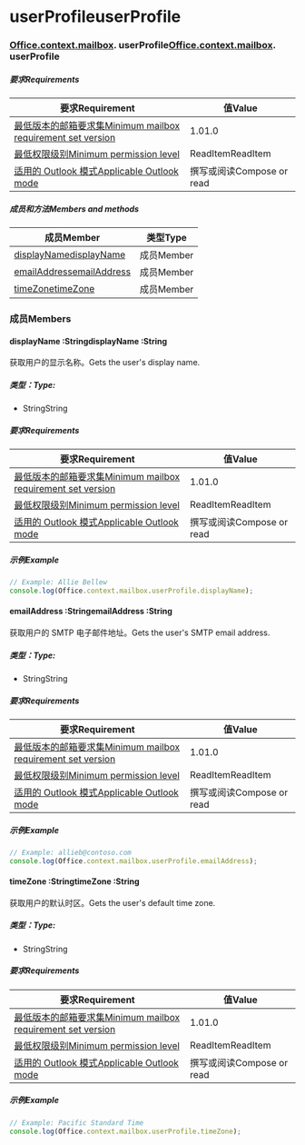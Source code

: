 # <a name="userprofile"></a><span data-ttu-id="9c1e6-101">userProfile</span><span class="sxs-lookup"><span data-stu-id="9c1e6-101">userProfile</span></span>

### <span data-ttu-id="9c1e6-p101">[Office](Office.md)[.context](Office.context.md)[.mailbox](Office.context.mailbox.md). userProfile</span><span class="sxs-lookup"><span data-stu-id="9c1e6-p101">[Office](Office.md)[.context](Office.context.md)[.mailbox](Office.context.mailbox.md). userProfile</span></span>

##### <a name="requirements"></a><span data-ttu-id="9c1e6-104">要求</span><span class="sxs-lookup"><span data-stu-id="9c1e6-104">Requirements</span></span>

|<span data-ttu-id="9c1e6-105">要求</span><span class="sxs-lookup"><span data-stu-id="9c1e6-105">Requirement</span></span>| <span data-ttu-id="9c1e6-106">值</span><span class="sxs-lookup"><span data-stu-id="9c1e6-106">Value</span></span>|
|---|---|
|[<span data-ttu-id="9c1e6-107">最低版本的邮箱要求集</span><span class="sxs-lookup"><span data-stu-id="9c1e6-107">Minimum mailbox requirement set version</span></span>](/office/dev/add-ins/reference/requirement-sets/outlook-api-requirement-sets)| <span data-ttu-id="9c1e6-108">1.0</span><span class="sxs-lookup"><span data-stu-id="9c1e6-108">1.0</span></span>|
|[<span data-ttu-id="9c1e6-109">最低权限级别</span><span class="sxs-lookup"><span data-stu-id="9c1e6-109">Minimum permission level</span></span>](https://docs.microsoft.com/outlook/add-ins/understanding-outlook-add-in-permissions)| <span data-ttu-id="9c1e6-110">ReadItem</span><span class="sxs-lookup"><span data-stu-id="9c1e6-110">ReadItem</span></span>|
|[<span data-ttu-id="9c1e6-111">适用的 Outlook 模式</span><span class="sxs-lookup"><span data-stu-id="9c1e6-111">Applicable Outlook mode</span></span>](https://docs.microsoft.com/outlook/add-ins/#extension-points)| <span data-ttu-id="9c1e6-112">撰写或阅读</span><span class="sxs-lookup"><span data-stu-id="9c1e6-112">Compose or read</span></span>|

##### <a name="members-and-methods"></a><span data-ttu-id="9c1e6-113">成员和方法</span><span class="sxs-lookup"><span data-stu-id="9c1e6-113">Members and methods</span></span>

| <span data-ttu-id="9c1e6-114">成员</span><span class="sxs-lookup"><span data-stu-id="9c1e6-114">Member</span></span> | <span data-ttu-id="9c1e6-115">类型</span><span class="sxs-lookup"><span data-stu-id="9c1e6-115">Type</span></span> |
|--------|------|
| [<span data-ttu-id="9c1e6-116">displayName</span><span class="sxs-lookup"><span data-stu-id="9c1e6-116">displayName</span></span>](#displayname-string) | <span data-ttu-id="9c1e6-117">成员</span><span class="sxs-lookup"><span data-stu-id="9c1e6-117">Member</span></span> |
| [<span data-ttu-id="9c1e6-118">emailAddress</span><span class="sxs-lookup"><span data-stu-id="9c1e6-118">emailAddress</span></span>](#emailaddress-string) | <span data-ttu-id="9c1e6-119">成员</span><span class="sxs-lookup"><span data-stu-id="9c1e6-119">Member</span></span> |
| [<span data-ttu-id="9c1e6-120">timeZone</span><span class="sxs-lookup"><span data-stu-id="9c1e6-120">timeZone</span></span>](#timezone-string) | <span data-ttu-id="9c1e6-121">成员</span><span class="sxs-lookup"><span data-stu-id="9c1e6-121">Member</span></span> |

### <a name="members"></a><span data-ttu-id="9c1e6-122">成员</span><span class="sxs-lookup"><span data-stu-id="9c1e6-122">Members</span></span>

####  <a name="displayname-string"></a><span data-ttu-id="9c1e6-123">displayName :String</span><span class="sxs-lookup"><span data-stu-id="9c1e6-123">displayName :String</span></span>

<span data-ttu-id="9c1e6-124">获取用户的显示名称。</span><span class="sxs-lookup"><span data-stu-id="9c1e6-124">Gets the user's display name.</span></span>

##### <a name="type"></a><span data-ttu-id="9c1e6-125">类型：</span><span class="sxs-lookup"><span data-stu-id="9c1e6-125">Type:</span></span>

*   <span data-ttu-id="9c1e6-126">String</span><span class="sxs-lookup"><span data-stu-id="9c1e6-126">String</span></span>

##### <a name="requirements"></a><span data-ttu-id="9c1e6-127">要求</span><span class="sxs-lookup"><span data-stu-id="9c1e6-127">Requirements</span></span>

|<span data-ttu-id="9c1e6-128">要求</span><span class="sxs-lookup"><span data-stu-id="9c1e6-128">Requirement</span></span>| <span data-ttu-id="9c1e6-129">值</span><span class="sxs-lookup"><span data-stu-id="9c1e6-129">Value</span></span>|
|---|---|
|[<span data-ttu-id="9c1e6-130">最低版本的邮箱要求集</span><span class="sxs-lookup"><span data-stu-id="9c1e6-130">Minimum mailbox requirement set version</span></span>](/office/dev/add-ins/reference/requirement-sets/outlook-api-requirement-sets)| <span data-ttu-id="9c1e6-131">1.0</span><span class="sxs-lookup"><span data-stu-id="9c1e6-131">1.0</span></span>|
|[<span data-ttu-id="9c1e6-132">最低权限级别</span><span class="sxs-lookup"><span data-stu-id="9c1e6-132">Minimum permission level</span></span>](https://docs.microsoft.com/outlook/add-ins/understanding-outlook-add-in-permissions)| <span data-ttu-id="9c1e6-133">ReadItem</span><span class="sxs-lookup"><span data-stu-id="9c1e6-133">ReadItem</span></span>|
|[<span data-ttu-id="9c1e6-134">适用的 Outlook 模式</span><span class="sxs-lookup"><span data-stu-id="9c1e6-134">Applicable Outlook mode</span></span>](https://docs.microsoft.com/outlook/add-ins/#extension-points)| <span data-ttu-id="9c1e6-135">撰写或阅读</span><span class="sxs-lookup"><span data-stu-id="9c1e6-135">Compose or read</span></span>|

##### <a name="example"></a><span data-ttu-id="9c1e6-136">示例</span><span class="sxs-lookup"><span data-stu-id="9c1e6-136">Example</span></span>

```js
// Example: Allie Bellew
console.log(Office.context.mailbox.userProfile.displayName);
```

####  <a name="emailaddress-string"></a><span data-ttu-id="9c1e6-137">emailAddress :String</span><span class="sxs-lookup"><span data-stu-id="9c1e6-137">emailAddress :String</span></span>

<span data-ttu-id="9c1e6-138">获取用户的 SMTP 电子邮件地址。</span><span class="sxs-lookup"><span data-stu-id="9c1e6-138">Gets the user's SMTP email address.</span></span>

##### <a name="type"></a><span data-ttu-id="9c1e6-139">类型：</span><span class="sxs-lookup"><span data-stu-id="9c1e6-139">Type:</span></span>

*   <span data-ttu-id="9c1e6-140">String</span><span class="sxs-lookup"><span data-stu-id="9c1e6-140">String</span></span>

##### <a name="requirements"></a><span data-ttu-id="9c1e6-141">要求</span><span class="sxs-lookup"><span data-stu-id="9c1e6-141">Requirements</span></span>

|<span data-ttu-id="9c1e6-142">要求</span><span class="sxs-lookup"><span data-stu-id="9c1e6-142">Requirement</span></span>| <span data-ttu-id="9c1e6-143">值</span><span class="sxs-lookup"><span data-stu-id="9c1e6-143">Value</span></span>|
|---|---|
|[<span data-ttu-id="9c1e6-144">最低版本的邮箱要求集</span><span class="sxs-lookup"><span data-stu-id="9c1e6-144">Minimum mailbox requirement set version</span></span>](/office/dev/add-ins/reference/requirement-sets/outlook-api-requirement-sets)| <span data-ttu-id="9c1e6-145">1.0</span><span class="sxs-lookup"><span data-stu-id="9c1e6-145">1.0</span></span>|
|[<span data-ttu-id="9c1e6-146">最低权限级别</span><span class="sxs-lookup"><span data-stu-id="9c1e6-146">Minimum permission level</span></span>](https://docs.microsoft.com/outlook/add-ins/understanding-outlook-add-in-permissions)| <span data-ttu-id="9c1e6-147">ReadItem</span><span class="sxs-lookup"><span data-stu-id="9c1e6-147">ReadItem</span></span>|
|[<span data-ttu-id="9c1e6-148">适用的 Outlook 模式</span><span class="sxs-lookup"><span data-stu-id="9c1e6-148">Applicable Outlook mode</span></span>](https://docs.microsoft.com/outlook/add-ins/#extension-points)| <span data-ttu-id="9c1e6-149">撰写或阅读</span><span class="sxs-lookup"><span data-stu-id="9c1e6-149">Compose or read</span></span>|

##### <a name="example"></a><span data-ttu-id="9c1e6-150">示例</span><span class="sxs-lookup"><span data-stu-id="9c1e6-150">Example</span></span>

```js
// Example: allieb@contoso.com
console.log(Office.context.mailbox.userProfile.emailAddress);
```

####  <a name="timezone-string"></a><span data-ttu-id="9c1e6-151">timeZone :String</span><span class="sxs-lookup"><span data-stu-id="9c1e6-151">timeZone :String</span></span>

<span data-ttu-id="9c1e6-152">获取用户的默认时区。</span><span class="sxs-lookup"><span data-stu-id="9c1e6-152">Gets the user's default time zone.</span></span>

##### <a name="type"></a><span data-ttu-id="9c1e6-153">类型：</span><span class="sxs-lookup"><span data-stu-id="9c1e6-153">Type:</span></span>

*   <span data-ttu-id="9c1e6-154">String</span><span class="sxs-lookup"><span data-stu-id="9c1e6-154">String</span></span>

##### <a name="requirements"></a><span data-ttu-id="9c1e6-155">要求</span><span class="sxs-lookup"><span data-stu-id="9c1e6-155">Requirements</span></span>

|<span data-ttu-id="9c1e6-156">要求</span><span class="sxs-lookup"><span data-stu-id="9c1e6-156">Requirement</span></span>| <span data-ttu-id="9c1e6-157">值</span><span class="sxs-lookup"><span data-stu-id="9c1e6-157">Value</span></span>|
|---|---|
|[<span data-ttu-id="9c1e6-158">最低版本的邮箱要求集</span><span class="sxs-lookup"><span data-stu-id="9c1e6-158">Minimum mailbox requirement set version</span></span>](/office/dev/add-ins/reference/requirement-sets/outlook-api-requirement-sets)| <span data-ttu-id="9c1e6-159">1.0</span><span class="sxs-lookup"><span data-stu-id="9c1e6-159">1.0</span></span>|
|[<span data-ttu-id="9c1e6-160">最低权限级别</span><span class="sxs-lookup"><span data-stu-id="9c1e6-160">Minimum permission level</span></span>](https://docs.microsoft.com/outlook/add-ins/understanding-outlook-add-in-permissions)| <span data-ttu-id="9c1e6-161">ReadItem</span><span class="sxs-lookup"><span data-stu-id="9c1e6-161">ReadItem</span></span>|
|[<span data-ttu-id="9c1e6-162">适用的 Outlook 模式</span><span class="sxs-lookup"><span data-stu-id="9c1e6-162">Applicable Outlook mode</span></span>](https://docs.microsoft.com/outlook/add-ins/#extension-points)| <span data-ttu-id="9c1e6-163">撰写或阅读</span><span class="sxs-lookup"><span data-stu-id="9c1e6-163">Compose or read</span></span>|

##### <a name="example"></a><span data-ttu-id="9c1e6-164">示例</span><span class="sxs-lookup"><span data-stu-id="9c1e6-164">Example</span></span>

```js
// Example: Pacific Standard Time
console.log(Office.context.mailbox.userProfile.timeZone);
```